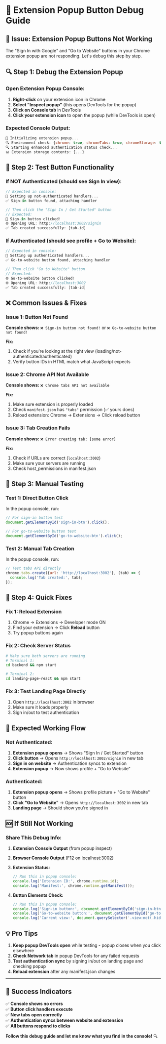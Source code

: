 # 🔧 Extension Popup Button Debug Guide

## 🎯 **Issue: Extension Popup Buttons Not Working**

The "Sign In with Google" and "Go to Website" buttons in your Chrome extension popup are not responding. Let's debug this step by step.

## 🔍 **Step 1: Debug the Extension Popup**

### **Open Extension Popup Console:**
1. **Right-click** on your extension icon in Chrome
2. **Select "Inspect popup"** (this opens DevTools for the popup)
3. **Click on Console tab** in DevTools
4. **Click your extension icon** to open the popup (while DevTools is open)

### **Expected Console Output:**
```javascript
🚀 Initializing extension popup...
🔍 Environment check: {chrome: true, chromeTabs: true, chromeStorage: true, ...}
🔍 Starting enhanced authentication status check...
📊 Extension storage contents: {...}
```

## 🧪 **Step 2: Test Button Functionality**

### **If NOT Authenticated (should see Sign In view):**
```javascript
// Expected in console:
🔧 Setting up not-authenticated handlers...
✅ Sign-in button found, attaching handler

// Then click the "Sign In / Get Started" button
// Expected:
🔐 Sign-in button clicked!
🌐 Opening URL: http://localhost:3002/signin
✅ Tab created successfully: [tab-id]
```

### **If Authenticated (should see profile + Go to Website):**
```javascript
// Expected in console:
🔧 Setting up authenticated handlers...
✅ Go-to-website button found, attaching handler

// Then click "Go to Website" button
// Expected:
🌐 Go-to-website button clicked!
🌐 Opening URL: http://localhost:3002
✅ Tab created successfully: [tab-id]
```

## ❌ **Common Issues & Fixes**

### **Issue 1: Button Not Found**
**Console shows:** `❌ Sign-in button not found!` or `❌ Go-to-website button not found!`

**Fix:**
1. Check if you're looking at the right view (loading/not-authenticated/authenticated)
2. Verify button IDs in HTML match what JavaScript expects

### **Issue 2: Chrome API Not Available**
**Console shows:** `❌ Chrome tabs API not available`

**Fix:**
1. Make sure extension is properly loaded
2. Check `manifest.json` has `"tabs"` permission (✅ yours does)
3. Reload extension: Chrome → Extensions → Click reload button

### **Issue 3: Tab Creation Fails**
**Console shows:** `❌ Error creating tab: [some error]`

**Fix:**
1. Check if URLs are correct (`localhost:3002`)
2. Make sure your servers are running
3. Check host_permissions in manifest.json

## 🚀 **Step 3: Manual Testing**

### **Test 1: Direct Button Click**
In the popup console, run:
```javascript
// For sign-in button test
document.getElementById('sign-in-btn').click();

// For go-to-website button test
document.getElementById('go-to-website-btn').click();
```

### **Test 2: Manual Tab Creation**
In the popup console, run:
```javascript
// Test tabs API directly
chrome.tabs.create({url: 'http://localhost:3002'}, (tab) => {
  console.log('Tab created:', tab);
});
```

## 🔧 **Step 4: Quick Fixes**

### **Fix 1: Reload Extension**
1. Chrome → Extensions → Developer mode ON
2. Find your extension → Click **Reload** button
3. Try popup buttons again

### **Fix 2: Check Server Status**
```bash
# Make sure both servers are running
# Terminal 1:
cd backend && npm start

# Terminal 2:  
cd landing-page-react && npm start
```

### **Fix 3: Test Landing Page Directly**
1. Open `http://localhost:3002` in browser
2. Make sure it loads properly
3. Sign in/out to test authentication

## 🎯 **Expected Working Flow**

### **Not Authenticated:**
1. **Extension popup opens** → Shows "Sign In / Get Started" button
2. **Click button** → Opens `http://localhost:3002/signin` in new tab
3. **Sign in on website** → Authentication syncs to extension
4. **Extension popup** → Now shows profile + "Go to Website"

### **Authenticated:**
1. **Extension popup opens** → Shows profile picture + "Go to Website" button  
2. **Click "Go to Website"** → Opens `http://localhost:3002` in new tab
3. **Landing page** → Should show you're signed in

## 🆘 **If Still Not Working**

### **Share This Debug Info:**

1. **Extension Console Output** (from popup inspect)
2. **Browser Console Output** (F12 on localhost:3002)
3. **Extension Status:**
   ```javascript
   // Run this in popup console:
   console.log('Extension ID:', chrome.runtime.id);
   console.log('Manifest:', chrome.runtime.getManifest());
   ```

4. **Button Elements Check:**
   ```javascript
   // Run this in popup console:
   console.log('Sign-in button:', document.getElementById('sign-in-btn'));
   console.log('Go-to-website button:', document.getElementById('go-to-website-btn'));
   console.log('Current view:', document.querySelector('.view:not(.hidden)'));
   ```

## 💡 **Pro Tips**

1. **Keep popup DevTools open** while testing - popup closes when you click elsewhere
2. **Check Network tab** in popup DevTools for any failed requests
3. **Test authentication sync** by signing in/out on landing page and checking popup
4. **Reload extension** after any manifest.json changes

---

## 🎉 **Success Indicators**

✅ **Console shows no errors**  
✅ **Button click handlers execute**  
✅ **New tabs open correctly**  
✅ **Authentication syncs between website and extension**  
✅ **All buttons respond to clicks**

**Follow this debug guide and let me know what you find in the console!** 🔍
